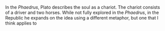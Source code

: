 In the *Phaedrus*, Plato describes the soul as a chariot. The chariot consists of a driver and two horses. While not fully explored in the *Phaedrus*, in the Republic he expands on the idea using a different metaphor, but one that I think applies to
